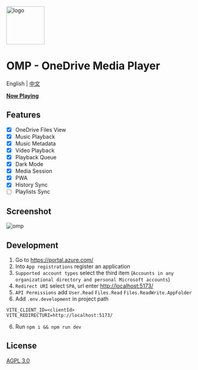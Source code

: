 <img height="100px" alt="logo" src="https://github.com/nini22P/omp/assets/60903333/4c4ac2b7-1002-478a-bb15-a5756e352fec"/>

# OMP - OneDrive Media Player

English | [中文](./readme_cn.md)

**[Now Playing](https://nini22p.github.io/omp/)**

## Features
- [x] OneDrive Files View
- [x] Music Playback
- [x] Music Metadata
- [x] Video Playback
- [x] Playback Queue
- [x] Dark Mode
- [x] Media Session
- [x] PWA
- [x] History Sync
- [ ] Playlists Sync

## Screenshot
![omp](https://github.com/nini22P/omp/assets/60903333/f74801dc-8f12-42db-9d83-814c0289093a)

## Development

1. Go to <https://portal.azure.com/>
2. Into `App registrations` register an application
3. `Supported account types` select the third item (`Accounts in any organizational directory and personal Microsoft accounts`)
4. `Redirect URI` select `SPA`, url enter <http://localhost:5173/>
5. `API Permissions` add `User.Read` `Files.Read` `Files.ReadWrite.AppFolder`
6. Add `.env.development` in project path

```env
VITE_CLIENT_ID=<clientId>
VITE_REDIRECTURI=http://localhost:5173/
```

6. Run `npm i && npm run dev`

## License

[AGPL 3.0](https://github.com/nini22P/omp/blob/main/LICENSE)
